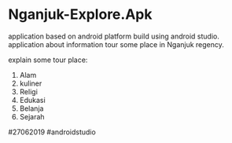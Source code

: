 # Nganjuk-Explore.Apk
application based on android platform build using android studio. application about information tour some place in Nganjuk regency.

explain some tour place:
1. Alam
2. kuliner
3. Religi
4. Edukasi
5. Belanja
6. Sejarah

#27062019 #androidstudio

